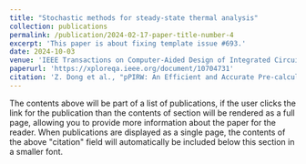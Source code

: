 ```yaml
---
title: "Stochastic methods for steady-state thermal analysis"
collection: publications
permalink: /publication/2024-02-17-paper-title-number-4
excerpt: 'This paper is about fixing template issue #693.'
date: 2024-10-03
venue: 'IEEE Transactions on Computer-Aided Design of Integrated Circuits and Systems'
paperurl: 'https://xploreqa.ieee.org/document/10704731'
citation: 'Z. Dong et al., "pPIRW: An Efficient and Accurate Pre-calculation Path Integral Random Walk Solver for Steady-State Thermal Simulation With Robin Boundary Conditions," in IEEE Transactions on Computer-Aided Design of Integrated Circuits and Systems, doi: 10.1109/TCAD.2024.3473829.'
---
```


The contents above will be part of a list of publications, if the user clicks the link for the publication than the contents of section will be rendered as a full page, allowing you to provide more information about the paper for the reader. When publications are displayed as a single page, the contents of the above "citation" field will automatically be included below this section in a smaller font.
